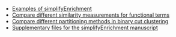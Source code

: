 

- [Examples of simplifyEnrichment](https://simplifyenrichment.github.io/examples/)
- [Compare different similarity measurements for functional terms](https://simplifyenrichment.github.io/compare_similarity/)
- [Compare different partitioning methods in binary cut clustering](https://simplifyenrichment.github.io/test_partition_methods/)
- [Supplementary files for the simplifyEnrichment manuscript](https://simplifyenrichment.github.io/supplementary/)
